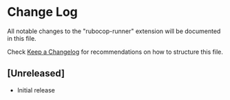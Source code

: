 # Change Log

All notable changes to the "rubocop-runner" extension will be documented in this file.

Check [Keep a Changelog](http://keepachangelog.com/) for recommendations on how to structure this file.

## [Unreleased]

- Initial release